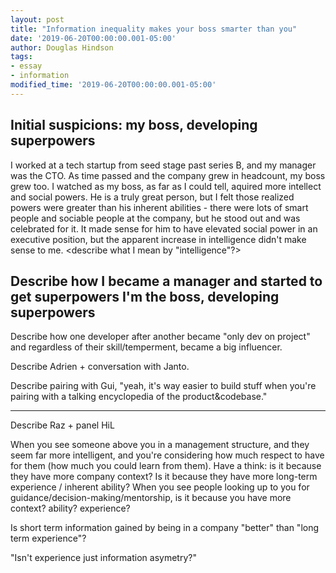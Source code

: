 ```yaml
---
layout: post
title: "Information inequality makes your boss smarter than you"
date: '2019-06-20T00:00:00.001-05:00'
author: Douglas Hindson
tags: 
- essay
- information
modified_time: '2019-06-20T00:00:00.001-05:00'
---
```



Initial suspicions: my boss, developing superpowers
---
I worked at a tech startup from seed stage past series B, and my manager was the CTO. As time passed and the company grew in headcount, my boss grew too. I watched as my boss, as far as I could tell, aquired more intellect and social powers. He is a truly great person, but I felt those realized powers were greater than his inherent abilities - there were lots of smart people and sociable people at the company, but he stood out and was celebrated for it. It made sense for him to have elevated social power in an executive position, but the apparent increase in intelligence didn't make sense to me. <describe what I mean by "intelligence"?>

Describe how I became a manager and started to get superpowers
I'm the boss, developing superpowers
---


Describe how one developer after another became "only dev on project" and regardless of their skill/temperment, became a big influencer.

Describe Adrien + conversation with Janto.

Describe pairing with Gui, "yeah, it's way easier to build stuff when you're pairing with a talking encyclopedia of the product&codebase."



---
Describe Raz + panel HiL

When you see someone above you in a management structure, and they seem far more intelligent, and you're considering how much respect to have for them (how much you could learn from them). Have a think: is it because they have more company context? Is it because they have more long-term experience / inherent ability?
When you see people looking up to you for guidance/decision-making/mentorship, is it because you have more context? ability? experience?

Is short term information gained by being in a company "better" than "long term experience"?

"Isn't experience just information asymetry?"